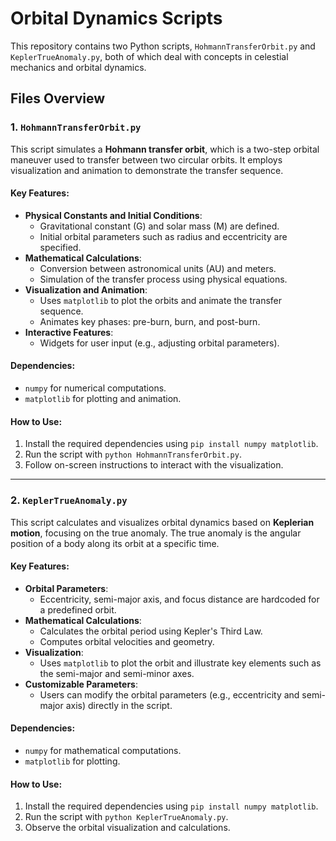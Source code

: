 
# Orbital Dynamics Scripts

This repository contains two Python scripts, `HohmannTransferOrbit.py` and `KeplerTrueAnomaly.py`, both of which deal with concepts in celestial mechanics and orbital dynamics.

## Files Overview

### 1. `HohmannTransferOrbit.py`

This script simulates a **Hohmann transfer orbit**, which is a two-step orbital maneuver used to transfer between two circular orbits. It employs visualization and animation to demonstrate the transfer sequence.

#### Key Features:
- **Physical Constants and Initial Conditions**:
  - Gravitational constant (G) and solar mass (M) are defined.
  - Initial orbital parameters such as radius and eccentricity are specified.
- **Mathematical Calculations**:
  - Conversion between astronomical units (AU) and meters.
  - Simulation of the transfer process using physical equations.
- **Visualization and Animation**:
  - Uses `matplotlib` to plot the orbits and animate the transfer sequence.
  - Animates key phases: pre-burn, burn, and post-burn.
- **Interactive Features**:
  - Widgets for user input (e.g., adjusting orbital parameters).

#### Dependencies:
- `numpy` for numerical computations.
- `matplotlib` for plotting and animation.

#### How to Use:
1. Install the required dependencies using `pip install numpy matplotlib`.
2. Run the script with `python HohmannTransferOrbit.py`.
3. Follow on-screen instructions to interact with the visualization.

---

### 2. `KeplerTrueAnomaly.py`

This script calculates and visualizes orbital dynamics based on **Keplerian motion**, focusing on the true anomaly. The true anomaly is the angular position of a body along its orbit at a specific time.

#### Key Features:
- **Orbital Parameters**:
  - Eccentricity, semi-major axis, and focus distance are hardcoded for a predefined orbit.
- **Mathematical Calculations**:
  - Calculates the orbital period using Kepler's Third Law.
  - Computes orbital velocities and geometry.
- **Visualization**:
  - Uses `matplotlib` to plot the orbit and illustrate key elements such as the semi-major and semi-minor axes.
- **Customizable Parameters**:
  - Users can modify the orbital parameters (e.g., eccentricity and semi-major axis) directly in the script.

#### Dependencies:
- `numpy` for mathematical computations.
- `matplotlib` for plotting.

#### How to Use:
1. Install the required dependencies using `pip install numpy matplotlib`.
2. Run the script with `python KeplerTrueAnomaly.py`.
3. Observe the orbital visualization and calculations.
